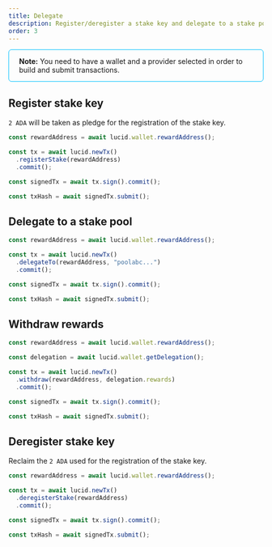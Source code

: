 ```yaml
---
title: Delegate
description: Register/deregister a stake key and delegate to a stake pool. 
order: 3
---
```


<div style="padding: 14px 20px; border-radius: 6px; border: solid 1px deepskyblue">
<b>Note:</b> You need to have a wallet and a provider selected in order to build and submit transactions.
</div>

## Register stake key

`2 ADA` will be taken as pledge for the registration of the stake key.

```js
const rewardAddress = await lucid.wallet.rewardAddress();

const tx = await lucid.newTx()
  .registerStake(rewardAddress)
  .commit();

const signedTx = await tx.sign().commit();

const txHash = await signedTx.submit();
```

## Delegate to a stake pool

```js
const rewardAddress = await lucid.wallet.rewardAddress();

const tx = await lucid.newTx()
  .delegateTo(rewardAddress, "poolabc...")
  .commit();

const signedTx = await tx.sign().commit();

const txHash = await signedTx.submit();
```

## Withdraw rewards

```js
const rewardAddress = await lucid.wallet.rewardAddress();

const delegation = await lucid.wallet.getDelegation();

const tx = await lucid.newTx()
  .withdraw(rewardAddress, delegation.rewards)
  .commit();

const signedTx = await tx.sign().commit();

const txHash = await signedTx.submit();
```

## Deregister stake key

Reclaim the `2 ADA` used for the registration of the stake key.

```js
const rewardAddress = await lucid.wallet.rewardAddress();

const tx = await lucid.newTx()
  .deregisterStake(rewardAddress)
  .commit();

const signedTx = await tx.sign().commit();

const txHash = await signedTx.submit();
```